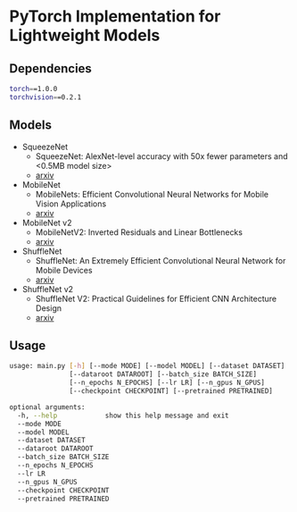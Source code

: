 # PyTorch Implementation for Lightweight Models

## Dependencies

```bash
torch==1.0.0
torchvision==0.2.1
```

## Models

* SqueezeNet
  - SqueezeNet: AlexNet-level accuracy with 50x fewer parameters and <0.5MB model size>
  - [arxiv](https://arxiv.org/abs/1602.07360)
* MobileNet
  - MobileNets: Efficient Convolutional Neural Networks for Mobile Vision Applications
  - [arxiv](https://arxiv.org/abs/1704.04861)
* MobileNet v2
  - MobileNetV2: Inverted Residuals and Linear Bottlenecks
  - [arxiv](https://arxiv.org/abs/1801.04381)
* ShuffleNet
  - ShuffleNet: An Extremely Efficient Convolutional Neural Network for Mobile Devices
  - [arxiv](https://arxiv.org/abs/1707.01083)
* ShuffleNet v2
  - ShuffleNet V2: Practical Guidelines for Efficient CNN Architecture Design
  - [arxiv](https://arxiv.org/abs/1807.11164)

## Usage

```bash
usage: main.py [-h] [--mode MODE] [--model MODEL] [--dataset DATASET]
               [--dataroot DATAROOT] [--batch_size BATCH_SIZE]
               [--n_epochs N_EPOCHS] [--lr LR] [--n_gpus N_GPUS]
               [--checkpoint CHECKPOINT] [--pretrained PRETRAINED]

optional arguments:
  -h, --help            show this help message and exit
  --mode MODE
  --model MODEL
  --dataset DATASET
  --dataroot DATAROOT
  --batch_size BATCH_SIZE
  --n_epochs N_EPOCHS
  --lr LR
  --n_gpus N_GPUS
  --checkpoint CHECKPOINT
  --pretrained PRETRAINED
```
